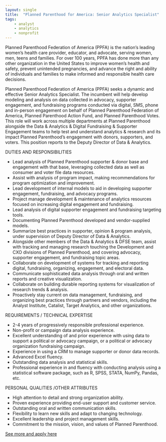 ```yaml
---
layout: single
title:  "Planned Parenthood for America: Senior Analytics Specialist"
tags: 
    - analyst
    - analytics
    - nonprofit
---
```


Planned Parenthood Federation of America (PPFA) is the nation’s leading women’s health care provider, educator, and advocate, serving women, men, teens and families. For over 100 years, PPFA has done more than any other organization in the United States to improve women’s health and safety, prevent unintended pregnancies, and advance the right and ability of individuals and families to make informed and responsible health care decisions.

Planned Parenthood Federation of America (PPFA) seeks a dynamic and effective Senior Analytics Specialist. The incumbent will help develop modeling and analysis on data collected in advocacy, supporter engagement, and fundraising programs conducted via digital, SMS, phone and in-person engagement on behalf of Planned Parenthood Federation of America, Planned Parenthood Action Fund, and Planned Parenthood Votes. This role will work across multiple departments at Planned Parenthood alongside the Data & Analytics & Digital Fundraising & Supporter Engagement teams to help test and understand analytics & research and its impact Planned Parenthood’s engagement with donors, supporters, and voters. This position reports to the Deputy Director of Data & Analytics.

DUTIES AND RESPONSIBILITIES
* Lead analysis of Planned Parenthood supporter & donor base and engagement with that base, leveraging collected data as well as consumer and voter file data resources.
* Assist with analysis of program impact, making recommendations for program optimization and improvement.
* Lead development of internal models to aid in developing supporter engagement, fundraising, and advocacy programs.
* Project manage development & maintenance of analytics resources focused on increasing digital engagement and fundraising.
* Lead analysis of digital supporter engagement and fundraising targeting tools.
* Documenting Planned Parenthood developed and vendor-supplied models.
* Summarize best practices in supporter, opinion & program analysis, under supervision of Deputy Director of Data & Analytics.
* Alongside other members of the Data & Analytics & DFSE team, assist with tracking and managing research touching the Development and CXO divisions of Planned Parenthood, and covering advocacy, supporter engagement, and fundraising topic areas.
* Collaborate on development of systems for tracking and reporting digital, fundraising, organizing, engagement, and electoral data.
* Communicate sophisticated data analysis through oral and written reports and creative visualization.
* Collaborate on building durable reporting systems for visualization of research trends & analysis.
* Proactively stay current on data management, fundraising, and organizing best practices through partners and vendors, including the Analyst Institute, Catalist, Target Analytics, and other organizations.

REQUIREMENTS / TECHNICAL EXPERTISE
* 2-4 years of progressively responsible professional experience.
* Non-profit or campaign data analysis experience.
* Excellent understanding of and prior experience with using data to support a political or advocacy campaign, or a political or advocacy organization fundraising campaign.
* Experience in using a CRM to manage supporter or donor data records.
* Advanced Excel fluency.
* Outstanding data analysis and statistical skills.
* Professional experience in and fluency with conducting analysis using a statistical software package, such as R, SPSS, STATA, NumPy, Pandas, etc.

PERSONAL QUALITIES /OTHER ATTRIBUTES
* High attention to detail and strong organization ability.
* Proven experience providing end-user support and customer service.
* Outstanding oral and written communication skills.
* Flexibility to learn new skills and adapt to changing technology.
* Excellent leadership and project management skills.
* Commitment to the mission, vision, and values of Planned Parenthood.

[See more and apply here](https://jobs.lever.co/ppfa/06b7fcf6-5255-4bc1-b753-eaaf973a4151)
